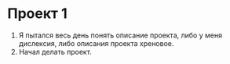 # Проект 1
1. Я пытался весь день понять описание проекта, либо у меня дислексия, либо описания проекта хреновое.
2. Начал делать проект.